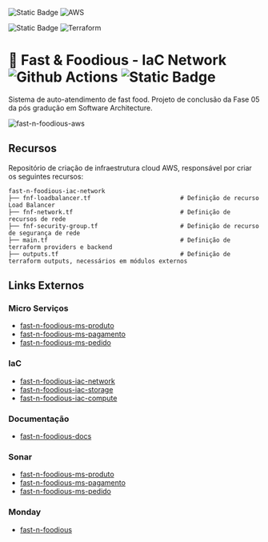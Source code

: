![Static Badge](https://img.shields.io/badge/cloud-black?style=for-the-badge) ![AWS](https://img.shields.io/badge/AWS-%23FF9900.svg?style=for-the-badge&logo=amazon-aws&logoColor=white)

![Static Badge](https://img.shields.io/badge/IaC-black?style=for-the-badge) ![Terraform](https://img.shields.io/badge/terraform-%235835CC.svg?style=for-the-badge&logo=terraform&logoColor=white)

# 🍔 Fast & Foodious - IaC Network ![Github Actions](https://github.com/rs-renato/fast-n-foodious-iac-network/actions/workflows/fnf-pipeline.yml/badge.svg?branch=main) ![Static Badge](https://img.shields.io/badge/v2.0.0-version?logo=&color=%232496ED&labelColor=white&label=fast-n-foodious-iac-network)
Sistema de auto-atendimento de fast food. Projeto de conclusão da Fase 05 da pós gradução em Software Architecture.

![fast-n-foodious-aws](https://github.com/rs-renato/fast-n-foodious-docs/blob/main/diagramas/png/fast-n-foodious-aws.png?raw=true)


## Recursos
Repositório de criação de infraestrutura cloud AWS, responsável por criar os seguintes recursos:

```
fast-n-foodious-iac-network
├── fnf-loadbalancer.tf                         # Definição de recurso Load Balancer
├── fnf-network.tf                              # Definição de recursos de rede
├── fnf-security-group.tf                       # Definição de recurso de segurança de rede
├── main.tf                                     # Definição de terraform providers e backend 
├── outputs.tf                                  # Definição de terraform outputs, necessários em módulos externos
```

## Links Externos
### Micro Serviços
- [fast-n-foodious-ms-produto](https://github.com/rs-renato/fast-n-foodious-ms-produto)
- [fast-n-foodious-ms-pagamento](https://github.com/rs-renato/fast-n-foodious-ms-pagamento)
- [fast-n-foodious-ms-pedido](https://github.com/rs-renato/fast-n-foodious-ms-pedido)

### IaC
- [fast-n-foodious-iac-network](https://github.com/rs-renato/fast-n-foodious-iac-network)
- [fast-n-foodious-iac-storage](https://github.com/rs-renato/fast-n-foodious-iac-storage)
- [fast-n-foodious-iac-compute](https://github.com/rs-renato/fast-n-foodious-iac-compute)

### Documentação
- [fast-n-foodious-docs](https://github.com/rs-renato/fast-n-foodious-docs)

### Sonar
- [fast-n-foodious-ms-produto](https://sonarcloud.io/summary/overall?id=fast-n-foodious-org_ms-produto)
- [fast-n-foodious-ms-pagamento](https://sonarcloud.io/summary/overall?id=fast-n-foodious-org_fast-n-foodious-ms-pagamento)
- [fast-n-foodious-ms-pedido](https://sonarcloud.io/summary/overall?id=fast-n-foodious-org_fast-n-foodious-ms-pedido)

### Monday
- [fast-n-foodious](https://fast-n-foodious.monday.com/workspaces/4361241)
